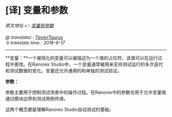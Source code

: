 # [译] 变量和参数

*原文地址 👉 [变量和参数][0]*

*@ translator : [TaylorTaurus](https://github.com/taylortaurus)*    
*♋ translate time : 2018-9-17*    

---

**变量：**一个被简化的变量可以被描述为一个值的占位符，该值可以在运行过程中更改。在Ranorex Studio中，一个变量通常被用来支持测试运行的多次迭代和测试数据的变化。变量还允许通用的和单独的测试验证。

**参数：**  

参数主要用于控制测试场景中的操作过程。在Ranorex中的参数也用于允许变量值通过模块边界和测试用例传递。

这两个概念都是理解Ranorex Studio自动测试的基础。

[0]: https://www.ranorex.com/help/latest/ranorex-studio-advanced/variables-parameter/introduction/